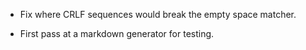 * Fix where CRLF sequences would break the empty space matcher.

* First pass at a markdown generator for testing.
